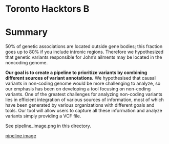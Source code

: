 # Toronto Hacktors B

# Summary
50% of genetic associations are located outside gene bodies; this fraction goes up to 80% if you include intronic regions. Therefore we hypothesized that genetic variants responsible for John’s ailments may be located in the noncoding genome. 

**Our goal is to create a pipeline to prioritize variants by combining different sources of variant annotations.**
We hypothesised that causal variants in non-coding genome would be more challenging to analyze, so our emphasis has been on developing a tool focusing on non-coding variants. One of the greatest challenges for analyzing non-coding variants lies in efficient integration of various sources of information, most of which have been generated by various organizations with different goals and tools. Our tool will allow users to capture all these information and analyze variants simply providing a VCF file. 

See pipeline_image.png in this directory.

[pipeline image](https://github.com/mmoss609/Undiagnosed-1/blob/master/Toronto%20Hacktors%20B/pipeline_image.png)
